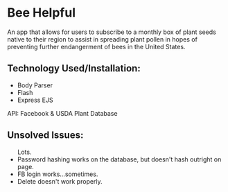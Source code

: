 <h1>Bee Helpful</h1>

An app that allows for users to subscribe to a monthly box of plant seeds native to their region to assist in spreading plant pollen in hopes of preventing further endangerment of bees in the United States.

<h2>Technology Used/Installation:</h2>
<ul>
<li>Body Parser</li>
<li>Flash</li>
<li>Express EJS</li>
</ul>

API: Facebook & USDA Plant Database

<h2>Unsolved Issues:</h2>
<ul>
Lots.
<li>Password hashing works on the database, but doesn't hash outright on page. </li>
<li>FB login works...sometimes.</li>
<li>Delete doesn't work properly.</li>
</ul>
